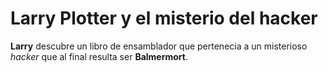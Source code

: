 # Larry Plotter y el misterio del hacker

**Larry** descubre un libro de ensamblador que pertenecia a un misterioso *hacker* que al final resulta ser **Balmermort**.